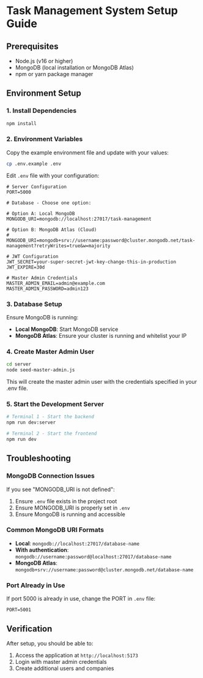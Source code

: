 # Task Management System Setup Guide

## Prerequisites
- Node.js (v16 or higher)
- MongoDB (local installation or MongoDB Atlas)
- npm or yarn package manager

## Environment Setup

### 1. Install Dependencies
```bash
npm install
```

### 2. Environment Variables
Copy the example environment file and update with your values:

```bash
cp .env.example .env
```

Edit `.env` file with your configuration:

```env
# Server Configuration
PORT=5000

# Database - Choose one option:

# Option A: Local MongoDB
MONGODB_URI=mongodb://localhost:27017/task-management

# Option B: MongoDB Atlas (Cloud)
# MONGODB_URI=mongodb+srv://username:password@cluster.mongodb.net/task-management?retryWrites=true&w=majority

# JWT Configuration
JWT_SECRET=your-super-secret-jwt-key-change-this-in-production
JWT_EXPIRE=30d

# Master Admin Credentials
MASTER_ADMIN_EMAIL=admin@example.com
MASTER_ADMIN_PASSWORD=admin123
```

### 3. Database Setup
Ensure MongoDB is running:
- **Local MongoDB**: Start MongoDB service
- **MongoDB Atlas**: Ensure your cluster is running and whitelist your IP

### 4. Create Master Admin User
```bash
cd server
node seed-master-admin.js
```

This will create the master admin user with the credentials specified in your .env file.

### 5. Start the Development Server
```bash
# Terminal 1 - Start the backend
npm run dev:server

# Terminal 2 - Start the frontend
npm run dev
```

## Troubleshooting

### MongoDB Connection Issues
If you see "MONGODB_URI is not defined":
1. Ensure `.env` file exists in the project root
2. Ensure MONGODB_URI is properly set in `.env`
3. Ensure MongoDB is running and accessible

### Common MongoDB URI Formats
- **Local**: `mongodb://localhost:27017/database-name`
- **With authentication**: `mongodb://username:password@localhost:27017/database-name`
- **MongoDB Atlas**: `mongodb+srv://username:password@cluster.mongodb.net/database-name`

### Port Already in Use
If port 5000 is already in use, change the PORT in `.env` file:
```env
PORT=5001
```

## Verification
After setup, you should be able to:
1. Access the application at `http://localhost:5173`
2. Login with master admin credentials
3. Create additional users and companies
